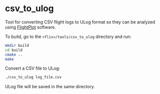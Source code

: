 # csv_to_ulog

Tool for converting CSV flight logs to ULog format so they can be analyzed using [FlightPlot](https://github.com/PX4/FlightPlot) software.

To build, go to the `<flix>/tools/csv_to_ulog` directory and run:

```bash
mkdir build
cd build
cmake ..
make
```

Convert a CSV file to ULog:

```bash
./csv_to_ulog log_file.csv
```

ULog file will be saved in the same directory.
